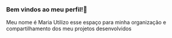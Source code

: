 ### Bem vindos ao meu perfil!💜

Meu nome é Maria
Utilizo esse espaço para minha organização e compartilhamento dos meu projetos desenvolvidos
